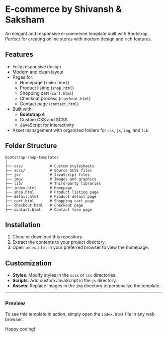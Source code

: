 
# E-commerce by Shivansh & Saksham

An elegant and responsive e-commerce template built with Bootstrap. Perfect for creating online stores with modern design and rich features.

## Features

- Fully responsive design
- Modern and clean layout
- Pages for:
  - Homepage (`index.html`)
  - Product listing (`shop.html`)
  - Shopping cart (`cart.html`)
  - Checkout process (`checkout.html`)
  - Contact page (`contact.html`)
- Built with:
  - **Bootstrap 4**
  - Custom CSS and SCSS
  - JavaScript for interactivity
- Asset management with organized folders for `css`, `js`, `img`, and `lib`.

## Folder Structure

```
bootstrap-shop-template/
│
├── css/            # Custom stylesheets
├── scss/           # Source SCSS files
├── js/             # JavaScript files
├── img/            # Images and graphics
├── lib/            # Third-party libraries
├── index.html      # Homepage
├── shop.html       # Product listing page
├── detail.html     # Product detail page
├── cart.html       # Shopping cart page
├── checkout.html   # Checkout page
├── contact.html    # Contact form page
```

## Installation

1. Clone or download this repository.
2. Extract the contents to your project directory.
3. Open `index.html` in your preferred browser to view the homepage.

## Customization

- **Styles**: Modify styles in the `scss` or `css` directories.
- **Scripts**: Add custom JavaScript in the `js` directory.
- **Assets**: Replace images in the `img` directory to personalize the template.


---

### Preview

To see this template in action, simply open the `index.html` file in any web browser.

Happy coding!
